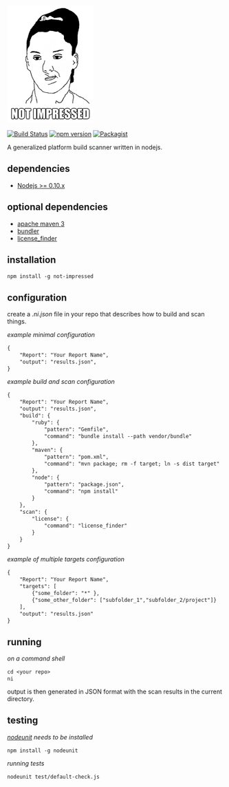![Not Impressed](not-impressed.png)

[![Build Status](https://travis-ci.org/scottleedavis/not-impressed.svg)](https://travis-ci.org/scottleedavis/not-impressed)
[![npm version](https://badge.fury.io/js/not-impressed.svg)](http://badge.fury.io/js/not-impressed)
[![Packagist](https://img.shields.io/packagist/l/doctrine/orm.svg)](https://www.npmjs.com/package/not-impressed)

A generalized platform build scanner written in nodejs.

dependencies
------------

* [Nodejs >= 0.10.x](https://nodejs.org)

optional dependencies
---------------------

* [apache maven 3](https://maven.apache.org/download.cgi)
* [bundler](http://bundler.io/)
* [license_finder](https://github.com/pivotal/LicenseFinder)


installation
------------
```
npm install -g not-impressed
```

configuration
-------------

create a *.ni.json* file in your repo that describes how to build and scan things.

*example minimal configuration*
```
{
	"Report": "Your Report Name",
	"output": "results.json",
}
```
*example build and scan configuration*
```
{
	"Report": "Your Report Name",
	"output": "results.json",
	"build": {
		"ruby": {
			"pattern": "Gemfile",
			"command": "bundle install --path vendor/bundle"
		},
		"maven": {
			"pattern": "pom.xml",
			"command": "mvn package; rm -f target; ln -s dist target"
		},
		"node": {
			"pattern": "package.json",
			"command": "npm install"
		}
	},
	"scan": {
		"license": {
			"command": "license_finder"
		}
	}
}
```

*example of multiple targets configuration*
```
{
	"Report": "Your Report Name",
	"targets": [
		{"some_folder": "*" },
		{"some_other_folder": ["subfolder_1","subfolder_2/project"]}
	],
	"output": "results.json"
}
```

running
-------
*on a command shell*
```
cd <your repo>
ni

```
output is then generated in JSON format with the scan results in the current directory.

testing
-------

*[nodeunit](https://github.com/caolan/nodeunit) needs to be installed*
```
npm install -g nodeunit
```
*running tests*
```
nodeunit test/default-check.js
```



